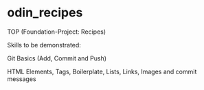 # odin_recipes
TOP (Foundation-Project: Recipes)

Skills to be demonstrated:

Git Basics (Add, Commit and Push)

HTML Elements, Tags, Boilerplate, Lists, Links, Images and commit messages
